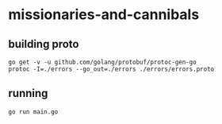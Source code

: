 # missionaries-and-cannibals

## building proto
```
go get -v -u github.com/golang/protobuf/protoc-gen-go
protoc -I=./errors --go_out=./errors ./errors/errors.proto
```

## running
```
go run main.go
```